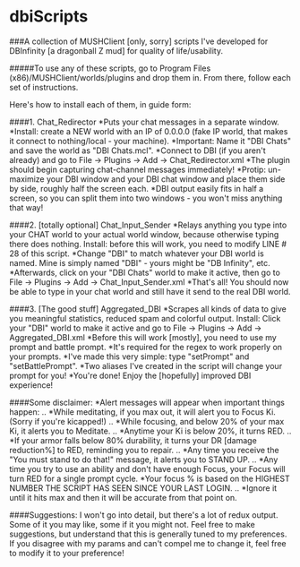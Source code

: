 # dbiScripts
###A collection of MUSHClient [only, sorry] scripts I've developed for DBInfinity [a dragonball Z mud] for quality of life/usability.

#####To use any of these scripts, go to Program Files (x86)/MUSHClient/worlds/plugins and drop them in. From there, follow each set of instructions.

Here's how to install each of them, in guide form:

####1. Chat_Redirector 
  *Puts your chat messages in a separate window.
  *Install: create a NEW world with an IP of 0.0.0.0 (fake IP world, that makes it connect to nothing/local - your machine).
  *Important: Name it "DBI Chats" and save the world as "DBI Chats.mcl".
  *Connect to DBI (if you aren't already) and go to File -> Plugins -> Add -> Chat_Redirector.xml
  *The plugin should begin capturing chat-channel messages immediately!
  *Protip: un-maximize your DBI window and your DBI chat window and place them side by side, roughly half the screen each.
  *DBI output easily fits in half a screen, so you can split them into two windows - you won't miss anything that way!

####2. [totally optional] Chat_Input_Sender
  *Relays anything you type into your CHAT world to your actual world window, because otherwise typing there does nothing.
Install: before this will work, you need to modify LINE # 28 of this script. 
  *Change "DBI" to match whatever your DBI world is named. Mine is simply named "DBI" - yours might be "DB Infinity", etc.
  *Afterwards, click on your "DBI Chats" world to make it active, then go to File -> Plugins -> Add -> Chat_Input_Sender.xml
  *That's all! You should now be able to type in your chat world and still have it send to the real DBI world.

####3. [The good stuff] Aggregated_DBI
  *Scrapes all kinds of data to give you meaningful statistics, reduced spam and colorful output.
Install: Click your "DBI" world to make it active and go to File -> Plugins -> Add -> Aggregated_DBI.xml
  *Before this will work [mostly], you need to use my prompt and battle prompt. 
  *It's required for the regex to work properly on your prompts.
  *I've made this very simple: type "setPrompt" and "setBattlePrompt".
  *Two aliases I've created in the script will change your prompt for you!
  *You're done! Enjoy the [hopefully] improved DBI experience!

####Some disclaimer:
  *Alert messages will appear when important things happen:
..  *While meditating, if you max out, it will alert you to Focus Ki. (Sorry if you're kicapped!)
..  *While focusing, and below 20% of your max Ki, it alerts you to Meditate.
..  *Anytime your Ki is below 20%, it turns RED.
..  *If your armor falls below 80% durability, it turns your DR [damage reduction%] to RED, reminding you to repair.
..  *Any time you receive the "You must stand to do that!" message, it alerts you to STAND UP.
..  *Any time you try to use an ability and don't have enough Focus, your Focus will turn RED for a single prompt cycle.
  *Your focus % is based on the HIGHEST NUMBER THE SCRIPT HAS SEEN SINCE YOUR LAST LOGIN.
..  *Ignore it until it hits max and then it will be accurate from that point on.

####Suggestions:
I won't go into detail, but there's a lot of redux output. Some of it you may like, some if it you might not. 
Feel free to make suggestions, but understand that this is generally tuned to my preferences.
If you disagree with my params and can't compel me to change it, feel free to modify it to your preference!

